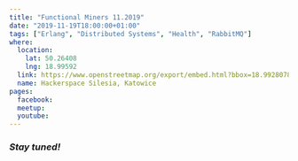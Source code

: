 ```yaml
---
title: "Functional Miners 11.2019"
date: "2019-11-19T18:00:00+01:00"
tags: ["Erlang", "Distributed Systems", "Health", "RabbitMQ"]
where:
  location:
    lat: 50.26408
    lng: 18.99592
  link: https://www.openstreetmap.org/export/embed.html?bbox=18.992807865142826%2C50.263001078887285%2C18.998993039131168%2C50.265159763081904&layer=mapnik&marker=50.264079575913314%2C18.995900452136993
  name: Hackerspace Silesia, Katowice
pages:
  facebook:
  meetup:
  youtube:
---
```


<section>
  <h3><em>Stay tuned!</em></h3>
</section>

